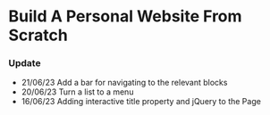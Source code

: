 # Build A Personal Website From Scratch

### Update
- 21/06/23 Add a bar for navigating to the relevant blocks
- 20/06/23 Turn a list to a menu
- 16/06/23 Adding interactive title property and jQuery to the Page
